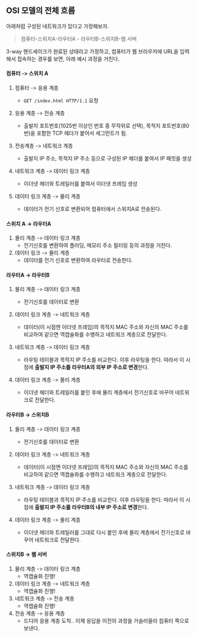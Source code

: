 ## OSI 모델의 전체 흐름

아래처럼 구성된 네트워크가 있다고 가정해보자.

> 컴퓨터-스위치A-라우터A - 라우터B-스위치B-웹 서버

3-way 핸드셰이크가 완료된 상태라고 가정하고, 컴퓨터가 웹 브라우저에 URL을 입력해서 접속하는 경우를 보면, 아래 예시 과정을 거친다.

#### 컴퓨터 -> 스위치 A

1. 컴퓨터 -> 응용 계층

   - `GET /index.html HTTP/1.1` 요청

2. 응용 계층 -> 전송 계층

   - 출발지 포트번호(1025번 이상인 번호 중 무작위로 선택), 목적지 포트번호(80번)을 포함한 TCP 헤더가 붙어서 세그먼트가 됨.

3. 전송계층 -> 네트워크 계층

   - 출발지 IP 주소, 목적지 IP 주소 등으로 구성된 IP 헤더를 붙여서 IP 패킷을 생성

4. 네트워크 계층 -> 데이터 링크 계층

   - 이더넷 헤더와 트레일러를 붙여서 이더넷 프레임 생성

5. 데이터 링크 계층 -> 물리 계층

   - 데이터가 전기 신호로 변환되어 컴퓨터에서 스위치A로 전송된다.

#### 스위치 A -> 라우터A

1. 물리 계층 -> 데이터 링크 계층
   - 전기신호를 변환하여 플러딩, 메모리 주소 필터링 등의 과정을 거친다.
2. 데이터 링크 -> 물리 계층
   - 데이터를 전기 신호로 변환하여 라우터로 전송한다.

#### 라우터A -> 라우터B

1. 물리 계층 -> 데이터 링크 계층
   - 전기신호를 데이터로 변환
2. 데이터 링크 계층 -> 네트워크 계층
   - 데이터(이 시점엔 이더넷 프레임)의 목적지 MAC 주소와 자신의 MAC 주소를 비교하여 같으면 역캡슐화를 수행하고 네트워크 계층으로 전달한다.
3. 네트워크 계층 -> 데이터 링크 계층

   - 라우팅 테이블과 목적지 IP 주소를 비교한다. 이후 라우팅을 한다. 따라서 이 시점에 **출발지 IP 주소를 라우터A의 외부 IP 주소로 변경**한다.

4. 데이터 링크 계층 -> 물리 계층
   - 이더넷 헤더와 트레일러를 붙인 후에 물리 계층에서 전기신호로 바꾸어 네트워크로 전달한다.

#### 라우터B -> 스위치B

1. 물리 계층 -> 데이터 링크 계층
   - 전기신호를 데이터로 변환
2. 데이터 링크 계층 -> 네트워크 계층
   - 데이터(이 시점엔 이더넷 프레임)의 목적지 MAC 주소와 자신의 MAC 주소를 비교하여 같으면 역캡슐화를 수행하고 네트워크 계층으로 전달한다.
3. 네트워크 계층 -> 데이터 링크 계층

   - 라우팅 테이블과 목적지 IP 주소를 비교한다. 이후 라우팅을 한다. 따라서 이 시점에 **출발지 IP 주소를 라우터B의 내부 IP 주소로 변경**한다.

4. 데이터 링크 계층 -> 물리 계층
   - 이더넷 헤더와 트레일러를 그대로 다시 붙인 후에 물리 계층에서 전기신호로 바꾸어 네트워크로 전달한다.

#### 스위치B -> 웹 서버

1. 물리 계층 -> 데이터 링크 계층
   - 역캡슐화 진행!
2. 데이터 링크 계층 -> 네트워크 계층
   - 역캡슐화 진행!
3. 네트워크 계층 -> 전송 계층
   - 역캡슐화 진행!
4. 전송 계층 -> 응용 계층
   - 드디어 응용 계층 도착.. 이제 응답을 이전의 과정을 거슬러올라 컴퓨터 쪽으로 보낸다.
